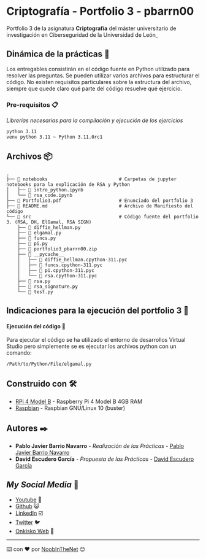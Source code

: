 # Criptografía - Portfolio 3 - pbarrn00

Portfolio 3 de la asignatura **Criptografía** del máster universitario de investigación en Ciberseguridad de la Universidad de León_

## Dinámica de la prácticas 🚀

Los entregables consistirán en el código fuente en Python utilizado para resolver las preguntas. Se pueden utilizar varios archivos para estructurar el código. No existen requisitos particulares sobre la estructura del archivo, siempre que quede claro qué parte del código resuelve qué ejercicio.

### Pre-requisitos 📋

_Librerías necesarias para la compilación y ejecución de los ejercicios_

```
python 3.11 
venv python 3.11 ~ Python 3.11.0rc1
```

## Archivos 📦

```
.
├── 📂 notebooks                          # Carpetas de jupyter notebooks para la explicación de RSA y Python
│   ├── 📄 intro_python.ipynb
│   └── 📄 rsa_code.ipynb
├── 📄 Portfolio3.pdf                     # Enunciado del portfolio 3
├── 📄 README.md                          # Archivo de Manifiesto del código
└── 📂 src                                # Código fuente del portfolio 3. (RSA, DH, ElGamal, RSA SIGN)
    ├── 📄 diffie_hellman.py
    ├── 📄 elgamal.py
    ├── 📄 funcs.py
    ├── 📄 pi.py
    ├── 📄 portfolio3_pbarrn00.zip
    ├── 📂 __pycache__
    │   ├── 📄 diffie_hellman.cpython-311.pyc
    │   ├── 📄 funcs.cpython-311.pyc
    │   ├── 📄 pi.cpython-311.pyc
    │   └── 📄 rsa.cpython-311.pyc
    ├── 📄 rsa.py
    ├── 📄 rsa_signature.py
    └── 📄 test.py
```
## Indicaciones para la ejecución del portfolio 3 📖

#### Ejecución del código 📱
Para ejecutar el código se ha utilizado el entorno de desarrollos Virtual Studio pero simplemente se es ejecutar los archivos python con un comando:
```
/Path/to/Python/File/elgamal.py
```

## Construido con 🛠️

* [RPi 4 Model B](https://www.amazon.es/NinkBox-Actualizada-Alimentación-Interruptor-Ventilador/dp/B07ZV9C6QF) - Raspberry Pi 4 Model B 4GB RAM
* [Raspbian](https://releases.ubuntu.com/22.04/) - Raspbian GNU/Linux 10 (buster)


## Autores ✒️


* **Pablo Javier Barrio Navarro** - *Realización de las Prácticas* - [Pablo Javier Barrio Navarro](https://github.com/pbarrn00) 
* **David Escudero García** - *Propuesta de las Prácticas* - [David Escudero García](https://portalcientifico.unileon.es/investigadores/97687/detalle)

## _My Social Media_ 🔗

* [Youtube](https://www.youtube.com/channel/UC5waeaJaVlue9qGkHp4557Q)  📢
* [Github](https://github.com/pbarrn00) 😺
* [LinkedIn](https://github.com/pbarrn00) ☑️
* [Twitter](https://twitter.com/pablosky157) 🐦
* [Onkisko Web](https://onkisko.es/) 📰



---
⌨️ con ❤️ por [NoobInTheNet](https://github.com/pbarrn00) 😊
